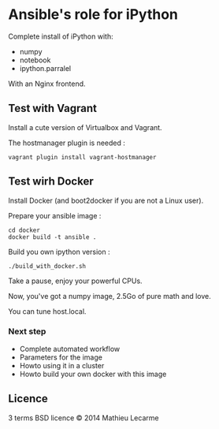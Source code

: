 Ansible's role for iPython
==========================

Complete install of iPython with:
 - numpy
 - notebook
 - ipython.parralel

With an Nginx frontend.

Test with Vagrant
-----------------

Install a cute version of Virtualbox and Vagrant.

The hostmanager plugin is needed :

    vagrant plugin install vagrant-hostmanager

Test wirh Docker
----------------

Install Docker (and boot2docker if you are not a Linux user).

Prepare your ansible image :

    cd docker
    docker build -t ansible .

Build you own ipython version :

    ./build_with_docker.sh

Take a pause, enjoy your powerful CPUs.

Now, you've got a numpy image, 2.5Go of pure math and love.

You can tune host.local.

### Next step

 * Complete automated workflow
 * Parameters for the image
 * Howto using it in a cluster
 * Howto build your own docker with this image

Licence
-------

3 terms BSD licence © 2014 Mathieu Lecarme
